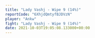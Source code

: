```yaml
---
title: "Lady Vashj - Wipe 9 (14%)"
reportCode: "6XhjdQmtyfBJDVzN"
player: "Ankw"
fight: "Lady Vashj - Wipe 9 (14%)"
date: 2021-10-03T19:05:08.133000+00:00
---
```

